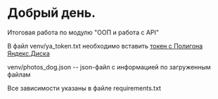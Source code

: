 # Добрый день.

Итоговая работа по модулю "ООП и работа с API"

В файл venv/ya_token.txt необходимо вставить [токен с Полигона Яндекс.Диска](https://yandex.ru/dev/disk/poligon/)

venv/photos_dog.json -- json-файл с информацией по загруженным файлам

Все зависимости указаны в файле requiremеnts.txt